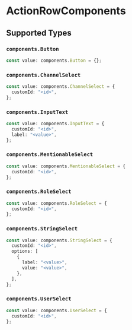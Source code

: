 # ActionRowComponents


## Supported Types

### `components.Button`

```typescript
const value: components.Button = {};
```

### `components.ChannelSelect`

```typescript
const value: components.ChannelSelect = {
  customId: "<id>",
};
```

### `components.InputText`

```typescript
const value: components.InputText = {
  customId: "<id>",
  label: "<value>",
};
```

### `components.MentionableSelect`

```typescript
const value: components.MentionableSelect = {
  customId: "<id>",
};
```

### `components.RoleSelect`

```typescript
const value: components.RoleSelect = {
  customId: "<id>",
};
```

### `components.StringSelect`

```typescript
const value: components.StringSelect = {
  customId: "<id>",
  options: [
    {
      label: "<value>",
      value: "<value>",
    },
  ],
};
```

### `components.UserSelect`

```typescript
const value: components.UserSelect = {
  customId: "<id>",
};
```

